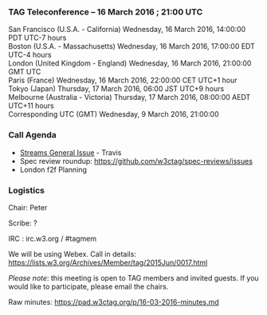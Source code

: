 ### TAG Teleconference – 16 March 2016 ; 21:00 UTC

San Francisco (U.S.A. - California)	Wednesday, 16 March 2016, 14:00:00	PDT	UTC-7 hours  
Boston (U.S.A. - Massachusetts)	Wednesday, 16 March 2016, 17:00:00	EDT	UTC-4 hours  
London (United Kingdom - England)	Wednesday, 16 March 2016, 21:00:00	GMT	UTC  
Paris (France)	Wednesday, 16 March 2016, 22:00:00	CET	UTC+1 hour  
Tokyo (Japan)	Thursday, 17 March 2016, 06:00	JST	UTC+9 hours  
Melbourne (Australia - Victoria)	Thursday, 17 March 2016, 08:00:00	AEDT	UTC+11 hours  
Corresponding UTC (GMT)	Wednesday, 9 March 2016, 21:00:00	 

### Call Agenda
* [Streams General Issue](https://github.com/w3ctag/spec-reviews/issues/92) - Travis
* Spec review roundup: https://github.com/w3ctag/spec-reviews/issues
* London f2f Planning

### Logistics

Chair: Peter

Scribe: ?

IRC : irc.w3.org / #tagmem

We will be using Webex. Call in details: https://lists.w3.org/Archives/Member/tag/2015Jun/0017.html

*Please note*: this meeting is open to TAG members and invited guests. If you would like to participate, please email the chairs.

Raw minutes: https://pad.w3ctag.org/p/16-03-2016-minutes.md
